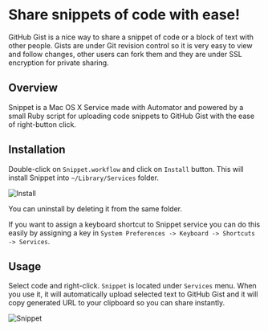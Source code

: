 # Share snippets of code with ease!

GitHub Gist is a nice way to share a snippet of code or a block of text with other people. Gists are under Git revision control so it is very easy to view and follow changes, other users can fork them and they are under SSL encryption for private sharing.

## Overview

Snippet is a Mac OS X Service made with Automator and powered by a small Ruby script for uploading code snippets to GitHub Gist with the ease of right-button click.

## Installation

Double-click on `Snippet.workflow` and click on `Install` button.
This will install Snippet into `~/Library/Services` folder.

![Install](https://dl.dropboxusercontent.com/u/25925697/Screenshots/Install.png)

You can uninstall by deleting it from the same folder.

If you want to assign a keyboard shortcut to Snippet service you can do this easily by assigning a key in `System Preferences -> Keyboard -> Shortcuts -> Services`.

## Usage

Select code and right-click. `Snippet` is located under `Services` menu.
When you use it, it will automatically upload selected text to GitHub Gist and it will copy generated URL to your clipboard so you can share instantly.

![Snippet](https://dl.dropboxusercontent.com/u/25925697/Screenshots/Snippet.gif)
